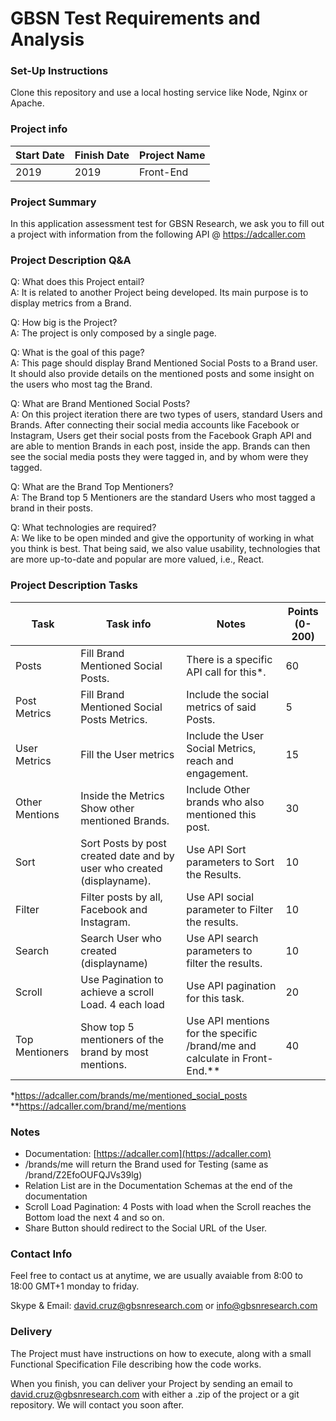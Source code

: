 # **GBSN Test Requirements and Analysis**

### Set-Up Instructions

Clone this repository and use a local hosting service like Node, Nginx or Apache.

### Project info

| Start Date | Finish Date | Project Name |
| --- | --- | --- |
| 2019 | 2019 | Front-End |

### Project Summary

In this application assessment test for GBSN Research, we ask you to fill out a project with information from the following API @ https://adcaller.com

### Project Description Q&A

Q: What does this Project entail?  
A: It is related to another Project being developed. Its main purpose is to display metrics from a Brand.

Q: How big is the Project?  
A: The project is only composed by a single page.

Q: What is the goal of this page?  
A: This page should display Brand Mentioned Social Posts to a Brand user. It should also provide details on the mentioned posts and some insight on the users who most tag the Brand.

Q: What are Brand Mentioned Social Posts?  
A: On this project iteration there are two types of users, standard Users and Brands. After connecting their social media accounts like Facebook or Instagram, Users get their social posts from the Facebook Graph API and are able to mention Brands in each post, inside the app. Brands can then see the social media posts they were tagged in, and by whom were they tagged.

Q: What are the Brand Top Mentioners?  
A: The Brand top 5 Mentioners are the standard Users who most tagged a brand in their posts.

Q: What technologies are required?  
A: We like to be open minded and give the opportunity of working in what you think is best. That being said, we also value usability, technologies that are more up-to-date and popular are more valued, i.e., React.

### Project Description Tasks

| Task | Task info | Notes | Points   (0-200)
| --- | --- | --- | --- |
| Posts | Fill Brand Mentioned Social Posts. | There is a specific API call for this*.| 60 |
| Post Metrics | Fill Brand Mentioned Social Posts Metrics. | Include the social metrics of said Posts. | 5 |
| User Metrics | Fill the User metrics | Include the User Social Metrics, reach and engagement. | 15 |
| Other Mentions | Inside the Metrics Show other mentioned Brands. | Include Other brands who also mentioned this post. | 30 |
| Sort | Sort Posts by post created date and by user who created (displayname). | Use API Sort parameters to Sort the Results. | 10 |
| Filter | Filter posts by all, Facebook and Instagram. | Use API social parameter to Filter the results. | 10 |
| Search | Search User who created (displayname) | Use API search parameters to filter the results. | 10 |
| Scroll | Use Pagination to achieve a scroll Load. 4 each load| Use API pagination for this task. | 20 |
| Top Mentioners  | Show top 5 mentioners of the brand by most mentions. | Use API mentions for the specific /brand/me and calculate in Front-End.** | 40 |

*https://adcaller.com/brands/me/mentioned_social_posts    
**https://adcaller.com/brand/me/mentions


### Notes

- Documentation: [https://adcaller.com](https://adcaller.com)
- /brands/me  will return the Brand used for Testing (same as /brand/Z2EfoOUFQJVs39lg)
- Relation List are in the Documentation Schemas at the end of the documentation
- Scroll Load Pagination: 4 Posts with load when the Scroll reaches the Bottom load the next 4 and so on.
- Share Button should redirect to the Social URL of the User.

### Contact Info

Feel free to contact us at anytime, we are usually avaiable from 8:00 to 18:00 GMT+1 monday to friday.

Skype & Email: david.cruz@gbsnresearch.com or info@gbsnresearch.com

### Delivery

The Project must have instructions on how to execute, along with a small Functional Specification File describing how the code works.

When you finish, you can deliver your Project by sending an email to [david.cruz@gbsnresearch.com](mailto:david.cruz@gbsnresearch.com) with either a .zip of the project or a git repository. We will contact you soon after.
